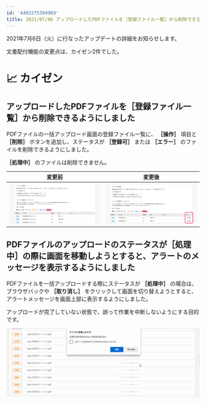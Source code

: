 ```yaml
---
id: '4403275394969'
title: 2021/07/06 アップロードしたPDFファイルを［登録ファイル一覧］から削除できるようにしました 他1件
---
```

2021年7月6日（火）に行なったアップデートの詳細をお知らせします。

文書配付機能の変更点は、カイゼン2件でした。

# 📈 カイゼン

## アップロードしたPDFファイルを［登録ファイル一覧］から削除できるようにしました

PDFファイルの一括アップロード画面の登録ファイル一覧に、 **［操作］** 項目と **［削除］** ボタンを追加し、ステータスが **［登録可］** または **［エラー］** のファイルを削除できるようにしました。

 **［処理中］** のファイルは削除できません。

| 変更前 | 変更後 |
| --- | --- |
| ![](./register_PDF_file-2.png) | ![](./__________2021-07-07_11_30_36.png) |

## PDFファイルのアップロードのステータスが［処理中］の際に画面を移動しようとすると、アラートのメッセージを表示するようにしました

PDFファイルを一括アップロードする際にステータスが **［処理中］** の場合は、ブラウザバックや **［取り消し］** をクリックして画面を切り替えようとすると、アラートメッセージを画面上部に表示するようにしました。

アップロードが完了していない状態で、誤って作業を中断しないようにする目的です。

![](./__________2021-07-07_10_53_49.png)
